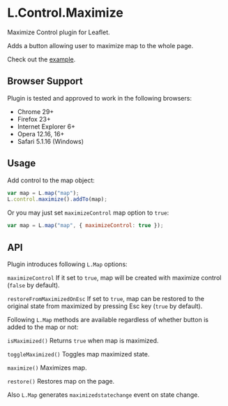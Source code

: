 L.Control.Maximize
==================

Maximize Control plugin for Leaflet.

Adds a button allowing user to maximize map to the whole page.

Check out the [example](http://keta.github.io/L.Control.Maximize/example.html).


Browser Support
---------------

Plugin is tested and approved to work in the following browsers:

* Chrome 29+
* Firefox 23+
* Internet Explorer 6+
* Opera 12.16, 16+
* Safari 5.1.16 (Windows)


Usage
-----

Add control to the map object:

```js
var map = L.map("map");
L.control.maximize().addTo(map);
```

Or you may just set `maximizeControl` map option to `true`:

```js
var map = L.map("map", { maximizeControl: true });
```


API
---

Plugin introduces following `L.Map` options:

`maximizeControl` If it set to `true`, map will be created with maximize control (`false` by default).

`restoreFromMaximizedOnEsc` If set to `true`, map can be restored to the original state from maximized by pressing Esc key (`true` by default).

Following `L.Map` methods are available regardless of whether button is added to the map or not:

`isMaximized()` Returns `true` when map is maximized.

`toggleMaximized()` Toggles map maximized state.

`maximize()` Maximizes map.

`restore()` Restores map on the page.

Also `L.Map` generates `maximizedstatechange` event on state change.


